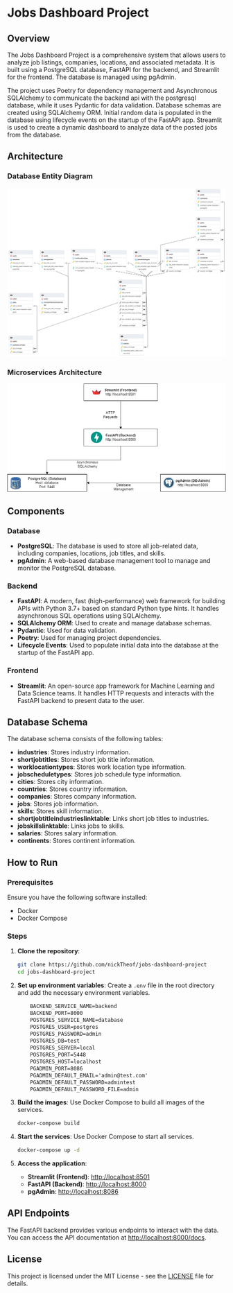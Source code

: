 # Jobs Dashboard Project

## Overview

The Jobs Dashboard Project is a comprehensive system that allows users to analyze job listings, companies, locations, and associated metadata. It is built using a PostgreSQL database, FastAPI for the backend, and Streamlit for the frontend. The database is managed using pgAdmin.

The project uses Poetry for dependency management and Asynchronous SQLAlchemy to communicate the backend api with the postgresql database, while it uses Pydantic for data validation. Database schemas are created using SQLAlchemy ORM. Initial random data is populated in the database using lifecycle events on the startup of the FastAPI app. Streamlit is used to create a dynamic dashboard to analyze data of the posted jobs from the database.

## Architecture

### Database Entity Diagram
![Database Entity Diagram](https://github.com/nickTheof/jobs-dashboard-project/blob/main/images/database%20entity%20diagram.png)

### Microservices Architecture
![Microservices Architecture](https://github.com/nickTheof/jobs-dashboard-project/blob/main/images/microservices%20architecture.jpg)

## Components

### Database
- **PostgreSQL**: The database is used to store all job-related data, including companies, locations, job titles, and skills.
- **pgAdmin**: A web-based database management tool to manage and monitor the PostgreSQL database.

### Backend
- **FastAPI**: A modern, fast (high-performance) web framework for building APIs with Python 3.7+ based on standard Python type hints. It handles asynchronous SQL operations using SQLAlchemy.
- **SQLAlchemy ORM**: Used to create and manage database schemas.
- **Pydantic**: Used for data validation.
- **Poetry**: Used for managing project dependencies.
- **Lifecycle Events**: Used to populate initial data into the database at the startup of the FastAPI app.

### Frontend
- **Streamlit**: An open-source app framework for Machine Learning and Data Science teams. It handles HTTP requests and interacts with the FastAPI backend to present data to the user.

## Database Schema

The database schema consists of the following tables:
- **industries**: Stores industry information.
- **shortjobtitles**: Stores short job title information.
- **worklocationtypes**: Stores work location type information.
- **jobscheduletypes**: Stores job schedule type information.
- **cities**: Stores city information.
- **countries**: Stores country information.
- **companies**: Stores company information.
- **jobs**: Stores job information.
- **skills**: Stores skill information.
- **shortjobtitleindustrieslinktable**: Links short job titles to industries.
- **jobskillslinktable**: Links jobs to skills.
- **salaries**: Stores salary information.
- **continents**: Stores continent information.

## How to Run

### Prerequisites

Ensure you have the following software installed:
- Docker
- Docker Compose

### Steps

1. **Clone the repository**:
    ```bash
    git clone https://github.com/nickTheof/jobs-dashboard-project
    cd jobs-dashboard-project
    ```

2. **Set up environment variables**:
    Create a `.env` file in the root directory and add the necessary environment variables.
    ```env
        BACKEND_SERVICE_NAME=backend
        BACKEND_PORT=8000   
        POSTGRES_SERVICE_NAME=database
        POSTGRES_USER=postgres
        POSTGRES_PASSWORD=admin
        POSTGRES_DB=test
        POSTGRES_SERVER=local
        POSTGRES_PORT=5448
        POSTGRES_HOST=localhost    
        PGADMIN_PORT=8086
        PGADMIN_DEFAULT_EMAIL='admin@test.com'
        PGADMIN_DEFAULT_PASSWORD=admintest
        PGADMIN_DEFAULT_PASSWORD_FILE=admin
    ```

3. **Build the images**:
    Use Docker Compose to build all images of the services.
    ```bash
    docker-compose build
    ```

4. **Start the services**:
    Use Docker Compose to start all services.
    ```bash
    docker-compose up -d
    ```

5. **Access the application**:
    - **Streamlit (Frontend)**: [http://localhost:8501](http://localhost:8501)
    - **FastAPI (Backend)**: [http://localhost:8000](http://localhost:8000)
    - **pgAdmin**: [http://localhost:8086](http://localhost:8086)

## API Endpoints

The FastAPI backend provides various endpoints to interact with the data. You can access the API documentation at [http://localhost:8000/docs](http://localhost:8000/docs).


## License

This project is licensed under the MIT License - see the [LICENSE](https://github.com/nickTheof/jobs-dashboard-project/blob/main/licence.txt) file for details.